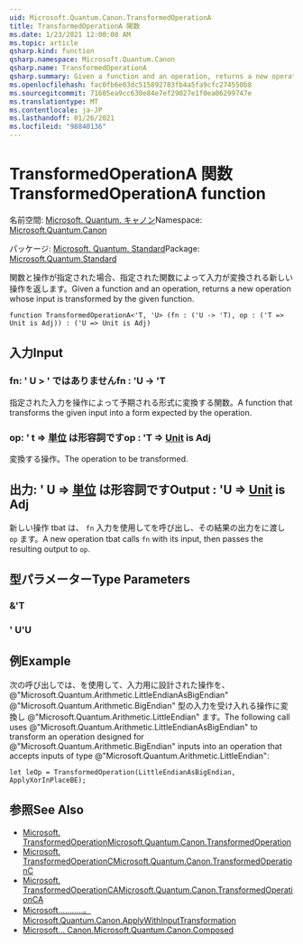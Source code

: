 ```yaml
---
uid: Microsoft.Quantum.Canon.TransformedOperationA
title: TransformedOperationA 関数
ms.date: 1/23/2021 12:00:00 AM
ms.topic: article
qsharp.kind: function
qsharp.namespace: Microsoft.Quantum.Canon
qsharp.name: TransformedOperationA
qsharp.summary: Given a function and an operation, returns a new operation whose input is transformed by the given function.
ms.openlocfilehash: fac0fb6e03dc515892783fb4a5fa9cfc274550b8
ms.sourcegitcommit: 71605ea9cc630e84e7ef29027e1f0ea06299747e
ms.translationtype: MT
ms.contentlocale: ja-JP
ms.lasthandoff: 01/26/2021
ms.locfileid: "98840136"
---
```

# <a name="transformedoperationa-function"></a><span data-ttu-id="b95fb-102">TransformedOperationA 関数</span><span class="sxs-lookup"><span data-stu-id="b95fb-102">TransformedOperationA function</span></span>

<span data-ttu-id="b95fb-103">名前空間: [Microsoft. Quantum. キャノン](xref:Microsoft.Quantum.Canon)</span><span class="sxs-lookup"><span data-stu-id="b95fb-103">Namespace: [Microsoft.Quantum.Canon](xref:Microsoft.Quantum.Canon)</span></span>

<span data-ttu-id="b95fb-104">パッケージ: [Microsoft. Quantum. Standard](https://nuget.org/packages/Microsoft.Quantum.Standard)</span><span class="sxs-lookup"><span data-stu-id="b95fb-104">Package: [Microsoft.Quantum.Standard](https://nuget.org/packages/Microsoft.Quantum.Standard)</span></span>


<span data-ttu-id="b95fb-105">関数と操作が指定された場合、指定された関数によって入力が変換される新しい操作を返します。</span><span class="sxs-lookup"><span data-stu-id="b95fb-105">Given a function and an operation, returns a new operation whose input is transformed by the given function.</span></span>

```qsharp
function TransformedOperationA<'T, 'U> (fn : ('U -> 'T), op : ('T => Unit is Adj)) : ('U => Unit is Adj)
```


## <a name="input"></a><span data-ttu-id="b95fb-106">入力</span><span class="sxs-lookup"><span data-stu-id="b95fb-106">Input</span></span>

### <a name="fn--u---t"></a><span data-ttu-id="b95fb-107">fn: ' U > ' ではありません</span><span class="sxs-lookup"><span data-stu-id="b95fb-107">fn : 'U -> 'T</span></span>

<span data-ttu-id="b95fb-108">指定された入力を操作によって予期される形式に変換する関数。</span><span class="sxs-lookup"><span data-stu-id="b95fb-108">A function that transforms the given input into a form expected by the operation.</span></span>


### <a name="op--t--unit--is-adj"></a><span data-ttu-id="b95fb-109">op: ' t => [単位](xref:microsoft.quantum.lang-ref.unit)  は形容詞です</span><span class="sxs-lookup"><span data-stu-id="b95fb-109">op : 'T => [Unit](xref:microsoft.quantum.lang-ref.unit)  is Adj</span></span>

<span data-ttu-id="b95fb-110">変換する操作。</span><span class="sxs-lookup"><span data-stu-id="b95fb-110">The operation to be transformed.</span></span>



## <a name="output--u--unit--is-adj"></a><span data-ttu-id="b95fb-111">出力: ' U => [単位](xref:microsoft.quantum.lang-ref.unit)  は形容詞です</span><span class="sxs-lookup"><span data-stu-id="b95fb-111">Output : 'U => [Unit](xref:microsoft.quantum.lang-ref.unit)  is Adj</span></span>

<span data-ttu-id="b95fb-112">新しい操作 tbat は、 `fn` 入力を使用してを呼び出し、その結果の出力をに渡し `op` ます。</span><span class="sxs-lookup"><span data-stu-id="b95fb-112">A new operation tbat calls `fn` with its input, then passes the resulting output to `op`.</span></span>

## <a name="type-parameters"></a><span data-ttu-id="b95fb-113">型パラメーター</span><span class="sxs-lookup"><span data-stu-id="b95fb-113">Type Parameters</span></span>

### <a name="t"></a><span data-ttu-id="b95fb-114">&</span><span class="sxs-lookup"><span data-stu-id="b95fb-114">'T</span></span>


### <a name="u"></a><span data-ttu-id="b95fb-115">' U</span><span class="sxs-lookup"><span data-stu-id="b95fb-115">'U</span></span>



## <a name="example"></a><span data-ttu-id="b95fb-116">例</span><span class="sxs-lookup"><span data-stu-id="b95fb-116">Example</span></span>

<span data-ttu-id="b95fb-117">次の呼び出しでは、を使用して、入力用に設計された操作を、 @"Microsoft.Quantum.Arithmetic.LittleEndianAsBigEndian" @"Microsoft.Quantum.Arithmetic.BigEndian" 型の入力を受け入れる操作に変換し @"Microsoft.Quantum.Arithmetic.LittleEndian" ます。</span><span class="sxs-lookup"><span data-stu-id="b95fb-117">The following call uses @"Microsoft.Quantum.Arithmetic.LittleEndianAsBigEndian" to transform an operation designed for @"Microsoft.Quantum.Arithmetic.BigEndian" inputs into an operation that accepts inputs of type @"Microsoft.Quantum.Arithmetic.LittleEndian":</span></span>

```qsharp
let leOp = TransformedOperation(LittleEndianAsBigEndian, ApplyXorInPlaceBE);
```

## <a name="see-also"></a><span data-ttu-id="b95fb-118">参照</span><span class="sxs-lookup"><span data-stu-id="b95fb-118">See Also</span></span>

- [<span data-ttu-id="b95fb-119">Microsoft. TransformedOperation</span><span class="sxs-lookup"><span data-stu-id="b95fb-119">Microsoft.Quantum.Canon.TransformedOperation</span></span>](xref:Microsoft.Quantum.Canon.TransformedOperation)
- [<span data-ttu-id="b95fb-120">Microsoft. TransformedOperationC</span><span class="sxs-lookup"><span data-stu-id="b95fb-120">Microsoft.Quantum.Canon.TransformedOperationC</span></span>](xref:Microsoft.Quantum.Canon.TransformedOperationC)
- [<span data-ttu-id="b95fb-121">Microsoft. TransformedOperationCA</span><span class="sxs-lookup"><span data-stu-id="b95fb-121">Microsoft.Quantum.Canon.TransformedOperationCA</span></span>](xref:Microsoft.Quantum.Canon.TransformedOperationCA)
- [<span data-ttu-id="b95fb-122">Microsoft...........。</span><span class="sxs-lookup"><span data-stu-id="b95fb-122">Microsoft.Quantum.Canon.ApplyWithInputTransformation</span></span>](xref:Microsoft.Quantum.Canon.ApplyWithInputTransformation)
- [<span data-ttu-id="b95fb-123">Microsoft... Canon.</span><span class="sxs-lookup"><span data-stu-id="b95fb-123">Microsoft.Quantum.Canon.Composed</span></span>](xref:Microsoft.Quantum.Canon.Composed)